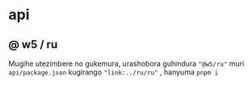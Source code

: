 # api

## @ w5 / ru

Mugihe utezimbere no gukemura, urashobora guhindura `"@w5/ru"` muri `api/package.json` kugirango `"link:../ru/ru"` , hanyuma `pnpm i`
